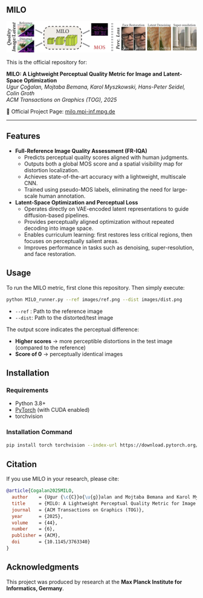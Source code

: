 ## MILO

![MILO Teaser](teaser.jpg)

This is the official repository for:

**MILO: A Lightweight Perceptual Quality Metric for Image and Latent-Space Optimization**  
*Ugur Çoğalan, Mojtaba Bemana, Karol Myszkowski, Hans-Peter Seidel, Colin Groth*  
*ACM Transactions on Graphics (TOG), 2025*

🔗 Official Project Page: [milo.mpi-inf.mpg.de](https://milo.mpi-inf.mpg.de)

---


Features 
-------- 
* **Full-Reference Image Quality Assessment (FR-IQA)** 
	* Predicts perceptual quality scores aligned with human judgments. 
	* Outputs both a global MOS score and a spatial visibility map for distortion localization. 
	* Achieves state-of-the-art accuracy with a lightweight, multiscale CNN.
	* Trained using pseudo-MOS labels, eliminating the need for large-scale human annotation.
* **Latent-Space Optimization and Perceptual Loss**
	* Operates directly on VAE-encoded latent representations to guide diffusion-based pipelines.
	* Provides perceptually aligned optimization without repeated decoding into image space.
	* Enables curriculum learning: first restores less critical regions, then focuses on perceptually salient areas.
	* Improves performance in tasks such as denoising, super-resolution, and face restoration.


Usage 
----- 

To run the MILO metric, first clone this repository. Then simply execute:

```bash
python MILO_runner.py --ref images/ref.png --dist images/dist.png
```

* `--ref` : Path to the reference image 
* `--dist`: Path to the distorted/test image 

The output score indicates the perceptual difference: 
* **Higher scores** → more perceptible distortions in the test image (compared to the reference)
* **Score of 0** → perceptually identical images

Installation 
------------ 

### Requirements 
* Python 3.8+ 
* [PyTorch](https://pytorch.org) (with CUDA enabled) 
* torchvision 

### Installation Command 
```bash
pip install torch torchvision --index-url https://download.pytorch.org/whl/cu118
```

Citation 
-------- 
If you use MILO in your research, please cite: 
```bibtex
@article{Cogalan2025MILO,
  author    = {Ugur {\c{C}}o{\u{g}}alan and Mojtaba Bemana and Karol Myszkowski and Hans-Peter Seidel and Colin Groth},
  title     = {MILO: A Lightweight Perceptual Quality Metric for Image and Latent-Space Optimization},
  journal   = {ACM Transactions on Graphics (TOG)},
  year      = {2025},
  volume    = {44},
  number    = {6},
  publisher = {ACM},
  doi       = {10.1145/3763340}
}
```

Acknowledgments 
---------------

This project was produced by research at the
**Max Planck Institute for Informatics, Germany**.